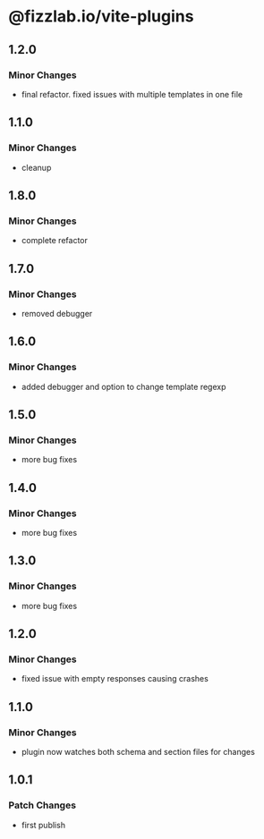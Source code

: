 # @fizzlab.io/vite-plugins

## 1.2.0

### Minor Changes

- final refactor. fixed issues with multiple templates in one file

## 1.1.0

### Minor Changes

- cleanup

## 1.8.0

### Minor Changes

- complete refactor

## 1.7.0

### Minor Changes

- removed debugger

## 1.6.0

### Minor Changes

- added debugger and option to change template regexp

## 1.5.0

### Minor Changes

- more bug fixes

## 1.4.0

### Minor Changes

- more bug fixes

## 1.3.0

### Minor Changes

- more bug fixes

## 1.2.0

### Minor Changes

- fixed issue with empty responses causing crashes

## 1.1.0

### Minor Changes

- plugin now watches both schema and section files for changes

## 1.0.1

### Patch Changes

- first publish
